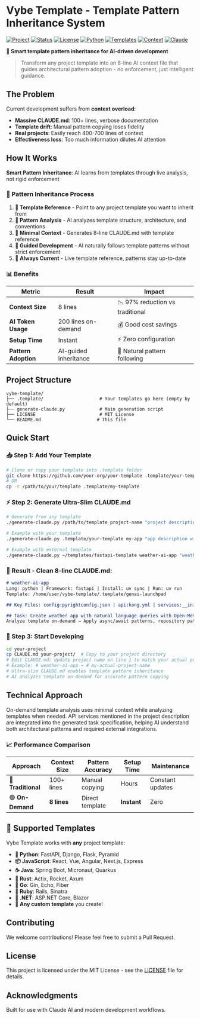 # Vybe Template - Template Pattern Inheritance System

[![Project](https://img.shields.io/badge/Project-Vybe%20Template-blue)](https://github.com/yourusername/vybe-template)
[![Status](https://img.shields.io/badge/Status-Production-success)](https://github.com/yourusername/vybe-template)
[![License](https://img.shields.io/badge/License-MIT-green)](./LICENSE)
[![Python](https://img.shields.io/badge/Python-3.6+-blue)](https://www.python.org/)
[![Templates](https://img.shields.io/badge/Templates-Any%20Framework-purple)](#supported-templates)
[![Context](https://img.shields.io/badge/Context-8%20Lines-brightgreen)](#how-it-works)
[![Claude](https://img.shields.io/badge/Claude-AI%20Ready-orange)](https://claude.ai)

**🧬 Smart template pattern inheritance for AI-driven development**

> Transform any project template into an 8-line AI context file that guides architectural pattern adoption - no enforcement, just intelligent guidance.

## The Problem

Current development suffers from **context overload**:
- **Massive CLAUDE.md**: 100+ lines, verbose documentation
- **Template drift**: Manual pattern copying loses fidelity
- **Real projects**: Easily reach 400-700 lines of context
- **Effectiveness loss**: Too much information dilutes AI attention

## How It Works

**Smart Pattern Inheritance**: AI learns from templates through live analysis, not rigid enforcement

### 🎯 Pattern Inheritance Process
1. **📁 Template Reference** - Point to any project template you want to inherit from
2. **🧬 Pattern Analysis** - AI analyzes template structure, architecture, and conventions
3. **📝 Minimal Context** - Generates 8-line CLAUDE.md with template reference
4. **🤖 Guided Development** - AI naturally follows template patterns without strict enforcement
5. **🔄 Always Current** - Live template reference, patterns stay up-to-date

### 📊 Benefits

| Metric | Result | Impact |
|--------|--------|--------|
| **Context Size** | 8 lines | 📉 97% reduction vs traditional |
| **AI Token Usage** | 200 lines on-demand | 💰 Good cost savings |
| **Setup Time** | Instant | ⚡ Zero configuration |
| **Pattern Adoption** | AI-guided inheritance | 🎯 Natural pattern following |

## Project Structure

```
vybe-template/
├── .template/                     # Your templates go here (empty by default)
├── generate-claude.py             # Main generation script
├── LICENSE                        # MIT License
└── README.md                     # This file
```

## Quick Start

### 📥 Step 1: Add Your Template

```bash
# Clone or copy your template into .template folder
git clone https://github.com/your-org/your-template .template/your-template
# OR
cp -r /path/to/your/template .template/my-template
```

### ⚡ Step 2: Generate Ultra-Slim CLAUDE.md
```bash
# Generate from any template
./generate-claude.py /path/to/template project-name "project description [with API services]"

# Example with your template
./generate-claude.py .template/your-template my-app "app description with API services needed"

# Example with external template
./generate-claude.py ~/templates/fastapi-template weather-ai-app "weather app with Open-Meteo and OpenAI services"
```

### 📄 Result - Clean 8-line CLAUDE.md:
```markdown
# weather-ai-app
Lang: python | Framework: fastapi | Install: uv sync | Run: uv run
Template: /home/user/vybe-template/.template/genai-launchpad

## Key Files: config:pyrightconfig.json | api:kong.yml | services:__init__.py | database:pooler.sql

## Task: Create weather app with natural language queries with Open-Meteo and OpenAI services using template patterns
Analyze template on-demand → Apply async/await patterns, repository patterns → Maintain consistency
```

### 🎨 Step 3: Start Developing
```bash
cd your-project
cp CLAUDE.md your-project/  # Copy to your project directory
# Edit CLAUDE.md: Update project name on line 1 to match your actual project
# Example: # weather-ai-app → # my-actual-project-name
# Ultra-slim CLAUDE.md enables template pattern inheritance
# AI analyzes template on-demand for accurate pattern copying
```

## Technical Approach

On-demand template analysis uses minimal context while analyzing templates when needed. API services mentioned in the project description are integrated into the generated task specification, helping AI understand both architectural patterns and required external integrations.

### 📈 Performance Comparison

| Approach | Context Size | Pattern Accuracy | Setup Time | Maintenance |
|----------|--------------|------------------|------------|-------------|
| 🔴 **Traditional** | 100+ lines | Manual copying | Hours | Constant updates |
| 🟢 **On-Demand** | **8 lines** | Direct template | **Instant** | Zero |

## 🎯 Supported Templates

Vybe Template works with **any** project template:

- **🐍 Python**: FastAPI, Django, Flask, Pyramid
- **📦 JavaScript**: React, Vue, Angular, Next.js, Express
- **☕ Java**: Spring Boot, Micronaut, Quarkus
- **🦀 Rust**: Actix, Rocket, Axum
- **🐹 Go**: Gin, Echo, Fiber
- **💎 Ruby**: Rails, Sinatra
- **🔷 .NET**: ASP.NET Core, Blazor
- **🎯 Any custom template** you create!

## Contributing

We welcome contributions! Please feel free to submit a Pull Request.

## License

This project is licensed under the MIT License - see the [LICENSE](LICENSE) file for details.

## Acknowledgments

Built for use with Claude AI and modern development workflows.
